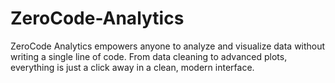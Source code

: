 # ZeroCode-Analytics
ZeroCode Analytics empowers anyone to analyze and visualize data without writing a single line of code. From data cleaning to advanced plots, everything is just a click away in a clean, modern interface.
